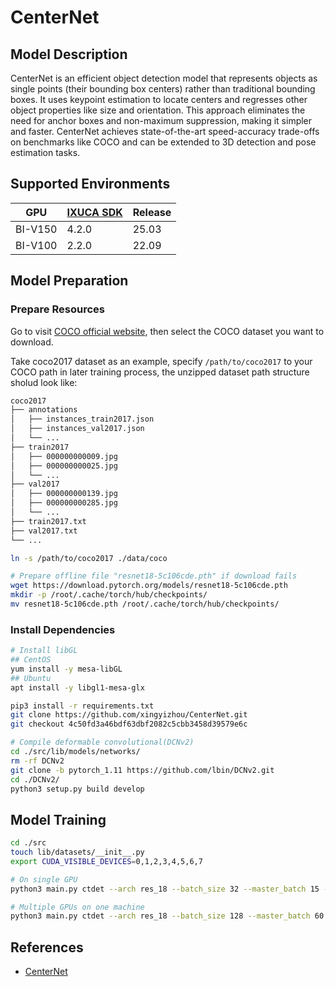 # CenterNet

## Model Description

CenterNet is an efficient object detection model that represents objects as single points (their bounding box centers)
rather than traditional bounding boxes. It uses keypoint estimation to locate centers and regresses other object
properties like size and orientation. This approach eliminates the need for anchor boxes and non-maximum suppression,
making it simpler and faster. CenterNet achieves state-of-the-art speed-accuracy trade-offs on benchmarks like COCO and
can be extended to 3D detection and pose estimation tasks.

## Supported Environments

| GPU    | [IXUCA SDK](https://gitee.com/deep-spark/deepspark#%E5%A4%A9%E6%95%B0%E6%99%BA%E7%AE%97%E8%BD%AF%E4%BB%B6%E6%A0%88-ixuca) | Release |
|--------|-----------|---------|
| BI-V150 | 4.2.0     |  25.03  |
| BI-V100 | 2.2.0     |  22.09  |

## Model Preparation

### Prepare Resources

Go to visit [COCO official website](https://cocodataset.org/#download), then select the COCO dataset you want to
download.

Take coco2017 dataset as an example, specify `/path/to/coco2017` to your COCO path in later training process, the
unzipped dataset path structure sholud look like:

```bash
coco2017
├── annotations
│   ├── instances_train2017.json
│   ├── instances_val2017.json
│   └── ...
├── train2017
│   ├── 000000000009.jpg
│   ├── 000000000025.jpg
│   └── ...
├── val2017
│   ├── 000000000139.jpg
│   ├── 000000000285.jpg
│   └── ...
├── train2017.txt 
├── val2017.txt 
└── ...
```

```bash
ln -s /path/to/coco2017 ./data/coco
```

```bash
# Prepare offline file "resnet18-5c106cde.pth" if download fails
wget https://download.pytorch.org/models/resnet18-5c106cde.pth
mkdir -p /root/.cache/torch/hub/checkpoints/
mv resnet18-5c106cde.pth /root/.cache/torch/hub/checkpoints/
```

### Install Dependencies

```bash
# Install libGL
## CentOS
yum install -y mesa-libGL
## Ubuntu
apt install -y libgl1-mesa-glx

pip3 install -r requirements.txt
git clone https://github.com/xingyizhou/CenterNet.git
git checkout 4c50fd3a46bdf63dbf2082c5cbb3458d39579e6c

# Compile deformable convolutional(DCNv2)
cd ./src/lib/models/networks/
rm -rf DCNv2
git clone -b pytorch_1.11 https://github.com/lbin/DCNv2.git
cd ./DCNv2/
python3 setup.py build develop
```

## Model Training

```bash
cd ./src
touch lib/datasets/__init__.py
export CUDA_VISIBLE_DEVICES=0,1,2,3,4,5,6,7

# On single GPU
python3 main.py ctdet --arch res_18 --batch_size 32 --master_batch 15 --lr 1.25e-4  --gpus 0

# Multiple GPUs on one machine
python3 main.py ctdet --arch res_18 --batch_size 128 --master_batch 60 --lr 1.25e-4  --gpus 0,1,2,3,4,5,6,7
```

## References

- [CenterNet](https://github.com/xingyizhou/CenterNet)
